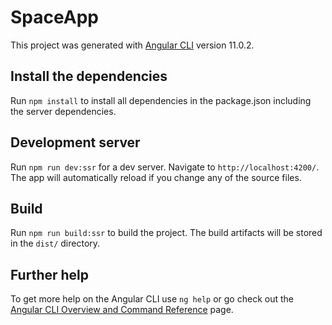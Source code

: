 # SpaceApp

This project was generated with [Angular CLI](https://github.com/angular/angular-cli) version 11.0.2.

## Install the dependencies

Run `npm install` to install all dependencies in the package.json including the server dependencies.

## Development server

Run `npm run dev:ssr` for a dev server. Navigate to `http://localhost:4200/`. The app will automatically reload if you change any of the source files.

## Build

Run `npm run build:ssr` to build the project. The build artifacts will be stored in the `dist/` directory.

## Further help

To get more help on the Angular CLI use `ng help` or go check out the [Angular CLI Overview and Command Reference](https://angular.io/cli) page.
